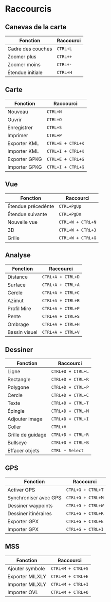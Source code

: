 # Raccourcis

## Canevas de la carte
| Fonction           | Raccourci         |
|--------------------|-------------------|
| Cadre des couches  | `CTRL+L`          |
| Zoomer plus        | `CTRL++`          |
| Zoomer moins       | `CTRL+-`          |
| Étendue initiale   | `CTRL+H`          |

## Carte
| Fonction           | Raccourci         |
|--------------------|-------------------|
| Nouveau            | `CTRL+N`          |
| Ouvrir             | `CTRL+O`          |
| Enregistrer        | `CTRL+S`          |
| Imprimer           | `CTRL+P`          |
| Exporter KML       | `CTRL+E + CTRL+K` |
| Importer KML       | `CTRL+I + CTRL+K` |
| Exporter GPKG      | `CTRL+E + CTRL+G` |
| Importer GPKG      | `CTRL+I + CTRL+G` |

## Vue
| Fonction           | Raccourci         |
|--------------------|-------------------|
| Étendue précedénte | `CTRL+PgUp`       |
| Étendue suivante   | `CTRL+PgDn`       |
| Nouvelle vue       | `CTRL+W + CTRL+N` |
| 3D                 | `CTRL+W + CTRL+3` |
| Grille             | `CTRL+W + CTRL+G` |

## Analyse
| Fonction           | Raccourci         |
|--------------------|-------------------|
| Distance           | `CTRL+A + CTRL+D` |
| Surface            | `CTRL+A + CTRL+A` |
| Cercle             | `CTRL+A + CTRL+C` |
| Azimut             | `CTRL+A + CTRL+B` |
| Profil Mire        | `CTRL+A + CTRL+P` |
| Pente              | `CTRL+A + CTRL+S` |
| Ombrage            | `CTRL+A + CTRL+H` |
| Bassin visuel      | `CTRL+A + CTRL+V` |

## Dessiner
| Fonction         | Raccourci         |
|------------------|-------------------|
| Ligne            | `CTRL+D + CTRL+L` |
| Rectangle        | `CTRL+D + CTRL+R` |
| Polygone         | `CTRL+D + CTRL+P` |
| Cercle           | `CTRL+D + CTRL+C` |
| Texte            | `CTRL+D + CTRL+T` |
| Épingle          | `CTRL+D + CTRL+M` |
| Adjouter image   | `CTRL+D + CTRL+I` |
| Coller           | `CTRL+V`          |
| Grille de guidage| `CTRL+D + CTRL+R` |
| Bullseye         | `CTRL+D + CTRL+B` |
| Effacer objets   | `CTRL + Select`   |

## GPS
| Fonction              | Raccourci         |
|-----------------------|-------------------|
| Activer GPS           | `CTRL+G + CTRL+T` |
| Synchroniser avec GPS | `CTRL+G + CTRL+M` |
| Dessiner waypoints    | `CTRL+G + CTRL+W` |
| Dessiner itinéraires  | `CTRL+G + CTRL+R` |
| Exporter GPX          | `CTRL+G + CTRL+E` |
| Importer GPX          | `CTRL+G + CTRL+I` |

## MSS
| Fonction         | Raccourci         |
|------------------|-------------------|
| Ajouter symbole  | `CTRL+M + CTRL+S` |
| Exporter MILXLY  | `CTRL+M + CTRL+E` |
| Importer MILXLY  | `CTRL+M + CTRL+I` |
| Importer OVL     | `CTRL+M + CTRL+O` |
